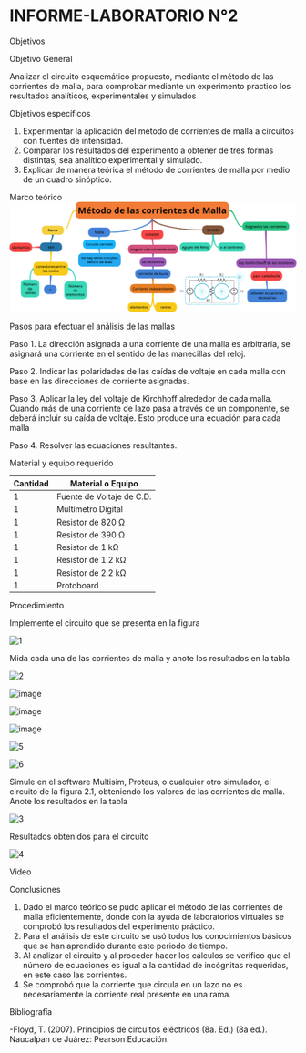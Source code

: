 # INFORME-LABORATORIO N°2

 Objetivos

Objetivo General

Analizar el circuito esquemático propuesto, mediante el método de las corrientes de malla, para comprobar mediante un experimento practico los resultados analíticos, experimentales y simulados  

Objetivos específicos 

 1. Experimentar la aplicación del método de corrientes de malla a circuitos con fuentes de intensidad.
 2. Comparar los resultados del experimento a obtener de tres formas distintas, sea analítico experimental y simulado. 
 3. Explicar de manera teórica el método de corrientes de malla por medio de un cuadro sinóptico.

Marco teórico
![](https://github.com/BENLLAMIN69/INFORME-LABORATORIO/blob/main/Ima/png%20(4).png)

Pasos para efectuar el análisis de las mallas

Paso 1. La dirección asignada a una corriente de una malla es arbitraria, se asignará una corriente en el sentido de las manecillas del reloj. 

Paso 2. Indicar las polaridades de las caídas de voltaje en cada malla con base en las direcciones de corriente asignadas.

Paso 3. Aplicar la ley del voltaje de Kirchhoff alrededor de cada malla. Cuando más de una
corriente de lazo pasa a través de un componente, se deberá incluir su caída de voltaje. Esto produce una ecuación para cada malla

Paso 4. Resolver las ecuaciones resultantes.

 Material y equipo requerido
 
|Cantidad| Material o Equipo|
|--------|------------------|
|1 |Fuente de Voltaje de C.D.|
|1 |Multímetro Digital|
|1 |Resistor de 820 Ω|
|1 |Resistor de 390 Ω|
|1 |Resistor de 1 kΩ|
|1 |Resistor de 1.2 kΩ|
|1 |Resistor de 2.2 kΩ|
|1 |Protoboard|

Procedimiento

Implemente el circuito que se presenta en la figura


![1](https://user-images.githubusercontent.com/93900233/142968833-81bf8227-51dd-4e12-8996-a455c125d55e.PNG)


Mida cada una de las corrientes de malla y anote los resultados en la tabla

![2](https://user-images.githubusercontent.com/93900233/142968802-08f709aa-2dc5-48d1-add9-a278805aa263.jpg)


![image](https://user-images.githubusercontent.com/93900233/142971022-22f38e74-4f98-46b4-bc66-36e8a85829cf.png)

![image](https://user-images.githubusercontent.com/93900233/142971171-890b93b3-bdb1-4d2b-bb26-5be240f481a0.png)

![image](https://user-images.githubusercontent.com/93900233/142971186-a5eba818-1d80-4f14-9ad1-c1c2be8eb601.png)

![5](https://user-images.githubusercontent.com/93900233/142970055-2423f810-32e2-4f6e-8049-25160f7ff330.jpg)

![6](https://user-images.githubusercontent.com/93900233/142970057-cd1f5ff6-e363-4f38-9bad-b0caef9fb501.jpg)


Simule en el software Multisim, Proteus, o cualquier otro simulador, el circuito 
de la figura 2.1, obteniendo los valores de las corrientes de malla. Anote los resultados 
en la tabla

![3](https://user-images.githubusercontent.com/93900233/142967936-ba68185a-25c4-4ed7-ad3a-b620984107b8.jpg)

 Resultados obtenidos para el circuito

![4](https://user-images.githubusercontent.com/93900233/142969825-4c41947f-a715-4efd-ac30-06db6fd76507.PNG)

Video
  
Conclusiones 

 1. Dado el marco teórico se pudo aplicar el método de las corrientes de malla eficientemente, donde con la ayuda de laboratorios virtuales se comprobó los resultados del experimento práctico.
 2. Para el análisis de este circuito se usó todos los conocimientos básicos que se han aprendido durante este periodo de tiempo.
 3. Al analizar el circuito y al proceder hacer los cálculos se verifico que el número de ecuaciones es igual a la cantidad de incógnitas requeridas, en este caso las corrientes.
 4. Se comprobó que la corriente que circula en un lazo no es necesariamente la corriente real presente en una rama.

Bibliografía 

-Floyd, T. (2007). Principios de circuitos eléctricos (8a. Ed.) (8a ed.). Naucalpan de Juárez: Pearson Educación.
